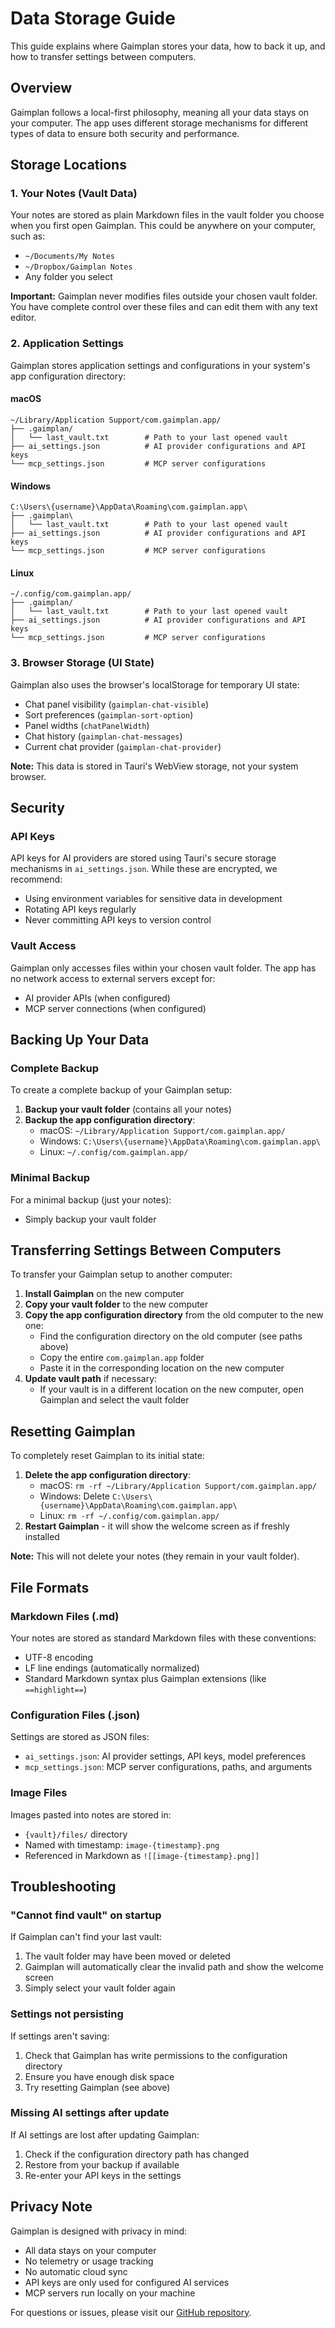# Data Storage Guide

This guide explains where Gaimplan stores your data, how to back it up, and how to transfer settings between computers.

## Overview

Gaimplan follows a local-first philosophy, meaning all your data stays on your computer. The app uses different storage mechanisms for different types of data to ensure both security and performance.

## Storage Locations

### 1. Your Notes (Vault Data)

Your notes are stored as plain Markdown files in the vault folder you choose when you first open Gaimplan. This could be anywhere on your computer, such as:
- `~/Documents/My Notes`
- `~/Dropbox/Gaimplan Notes`
- Any folder you select

**Important:** Gaimplan never modifies files outside your chosen vault folder. You have complete control over these files and can edit them with any text editor.

### 2. Application Settings

Gaimplan stores application settings and configurations in your system's app configuration directory:

#### macOS
```
~/Library/Application Support/com.gaimplan.app/
├── .gaimplan/
│   └── last_vault.txt        # Path to your last opened vault
├── ai_settings.json          # AI provider configurations and API keys
└── mcp_settings.json         # MCP server configurations
```

#### Windows
```
C:\Users\{username}\AppData\Roaming\com.gaimplan.app\
├── .gaimplan\
│   └── last_vault.txt        # Path to your last opened vault
├── ai_settings.json          # AI provider configurations and API keys
└── mcp_settings.json         # MCP server configurations
```

#### Linux
```
~/.config/com.gaimplan.app/
├── .gaimplan/
│   └── last_vault.txt        # Path to your last opened vault
├── ai_settings.json          # AI provider configurations and API keys
└── mcp_settings.json         # MCP server configurations
```

### 3. Browser Storage (UI State)

Gaimplan also uses the browser's localStorage for temporary UI state:
- Chat panel visibility (`gaimplan-chat-visible`)
- Sort preferences (`gaimplan-sort-option`)
- Panel widths (`chatPanelWidth`)
- Chat history (`gaimplan-chat-messages`)
- Current chat provider (`gaimplan-chat-provider`)

**Note:** This data is stored in Tauri's WebView storage, not your system browser.

## Security

### API Keys
API keys for AI providers are stored using Tauri's secure storage mechanisms in `ai_settings.json`. While these are encrypted, we recommend:
- Using environment variables for sensitive data in development
- Rotating API keys regularly
- Never committing API keys to version control

### Vault Access
Gaimplan only accesses files within your chosen vault folder. The app has no network access to external servers except for:
- AI provider APIs (when configured)
- MCP server connections (when configured)

## Backing Up Your Data

### Complete Backup
To create a complete backup of your Gaimplan setup:

1. **Backup your vault folder** (contains all your notes)
2. **Backup the app configuration directory**:
   - macOS: `~/Library/Application Support/com.gaimplan.app/`
   - Windows: `C:\Users\{username}\AppData\Roaming\com.gaimplan.app\`
   - Linux: `~/.config/com.gaimplan.app/`

### Minimal Backup
For a minimal backup (just your notes):
- Simply backup your vault folder

## Transferring Settings Between Computers

To transfer your Gaimplan setup to another computer:

1. **Install Gaimplan** on the new computer
2. **Copy your vault folder** to the new computer
3. **Copy the app configuration directory** from the old computer to the new one:
   - Find the configuration directory on the old computer (see paths above)
   - Copy the entire `com.gaimplan.app` folder
   - Paste it in the corresponding location on the new computer
4. **Update vault path** if necessary:
   - If your vault is in a different location on the new computer, open Gaimplan and select the vault folder

## Resetting Gaimplan

To completely reset Gaimplan to its initial state:

1. **Delete the app configuration directory**:
   - macOS: `rm -rf ~/Library/Application Support/com.gaimplan.app/`
   - Windows: Delete `C:\Users\{username}\AppData\Roaming\com.gaimplan.app\`
   - Linux: `rm -rf ~/.config/com.gaimplan.app/`
2. **Restart Gaimplan** - it will show the welcome screen as if freshly installed

**Note:** This will not delete your notes (they remain in your vault folder).

## File Formats

### Markdown Files (.md)
Your notes are stored as standard Markdown files with these conventions:
- UTF-8 encoding
- LF line endings (automatically normalized)
- Standard Markdown syntax plus Gaimplan extensions (like `==highlight==`)

### Configuration Files (.json)
Settings are stored as JSON files:
- `ai_settings.json`: AI provider settings, API keys, model preferences
- `mcp_settings.json`: MCP server configurations, paths, and arguments

### Image Files
Images pasted into notes are stored in:
- `{vault}/files/` directory
- Named with timestamp: `image-{timestamp}.png`
- Referenced in Markdown as `![[image-{timestamp}.png]]`

## Troubleshooting

### "Cannot find vault" on startup
If Gaimplan can't find your last vault:
1. The vault folder may have been moved or deleted
2. Gaimplan will automatically clear the invalid path and show the welcome screen
3. Simply select your vault folder again

### Settings not persisting
If settings aren't saving:
1. Check that Gaimplan has write permissions to the configuration directory
2. Ensure you have enough disk space
3. Try resetting Gaimplan (see above)

### Missing AI settings after update
If AI settings are lost after updating Gaimplan:
1. Check if the configuration directory path has changed
2. Restore from your backup if available
3. Re-enter your API keys in the settings

## Privacy Note

Gaimplan is designed with privacy in mind:
- All data stays on your computer
- No telemetry or usage tracking
- No automatic cloud sync
- API keys are only used for configured AI services
- MCP servers run locally on your machine

For questions or issues, please visit our [GitHub repository](https://github.com/gaimplan/Gaimplan).